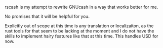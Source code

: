 rscash is my attempt to rewrite GNUcash in a way that works better for me.

No promises that it will be helpful for you.

Explicitly out of scope at this time is any translation or localizaiton, as the rust tools for that seem to be lacking at the moment and I do not have the skills to implement hairy features like that at this time. This handles USD for now.